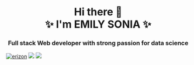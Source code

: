 <!-- ### Hi there 👋


**Emillianaqueenemmy/Emillianaqueenemmy** is a ✨ _special_ ✨ repository because its `README.md` (this file) appears on your GitHub profile.

Here are some ideas to get you started:

- 🔭 I’m currently working on ...palert
- 🌱 I’m currently learning ...gggggggggggggggg
- 👯 I’m looking to collaborate on ...
- 🤔 I’m looking for help with ...
- 💬 Ask me about ...
- 📫 How to reach me: ...
- 😄 Pronouns: ...
- ⚡ Fun fact: ...
-->

  <h1 align="center"> Hi there 👋 <br/>✨ I'm EMILY SONIA ✨ </h1>
<h3 align="center">Full stack Web developer with strong passion for data science</h3>


<div> 
 <a href="https://twitter.com/erizon" target="blank"><img src="https://img.shields.io/twitter/follow/erizon?logo=twitter&style=for-the-badge" alt="erizon"/></a>
  <a href = "mailto:emilynakabuye@gmail.com/"><img src="https://img.shields.io/badge/-Gmail-%23333?style=for-the-badge&logo=gmail&logoColor=white" target="_blank"></a>
  <a href="https://www.linkedin.com/in/emily sonia nakabuye/" target="_blank"><img src="https://img.shields.io/badge/-LinkedIn-%230077B5?style=for-the-badge&logo=linkedin&logoColor=white" target="_blank"></a> 
  </div>
